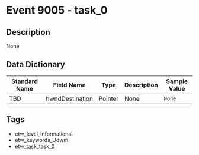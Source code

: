 # Event 9005 - task_0

## Description
None

## Data Dictionary
|Standard Name|Field Name|Type|Description|Sample Value|
|---|---|---|---|---|
|TBD|hwndDestination|Pointer|None|`None`|

## Tags
* etw_level_Informational
* etw_keywords_Udwm
* etw_task_task_0